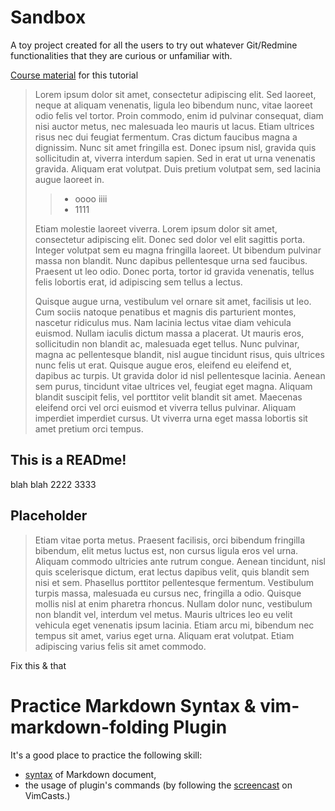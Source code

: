 # Sandbox

A toy project created for all the users to try out whatever Git/Redmine functionalities that they are curious or unfamiliar with.

[Course material][iHower:Git] for this tutorial

> Lorem ipsum dolor sit amet, consectetur adipiscing elit. Sed laoreet, neque at aliquam venenatis, ligula leo bibendum nunc, vitae laoreet odio felis vel tortor. Proin commodo, enim id pulvinar consequat, diam nisi auctor metus, nec malesuada leo mauris ut lacus. Etiam ultrices risus nec dui feugiat fermentum. Cras dictum faucibus magna a dignissim. Nunc sit amet fringilla est. Donec ipsum nisl, gravida quis sollicitudin at, viverra interdum sapien. Sed in erat ut urna venenatis gravida. Aliquam erat volutpat. Duis pretium volutpat sem, sed lacinia augue laoreet in.
>
> > * oooo iiii
> > * 1111
>
> Etiam molestie laoreet viverra. Lorem ipsum dolor sit amet, consectetur adipiscing elit. Donec sed dolor vel elit sagittis porta. Integer volutpat sem eu magna fringilla laoreet. Ut bibendum pulvinar massa non blandit. Nunc dapibus pellentesque urna sed faucibus. Praesent ut leo odio. Donec porta, tortor id gravida venenatis, tellus felis lobortis erat, id adipiscing sem tellus a lectus.
>
> Quisque augue urna, vestibulum vel ornare sit amet, facilisis ut leo. Cum sociis natoque penatibus et magnis dis parturient montes, nascetur ridiculus mus. Nam lacinia lectus vitae diam vehicula euismod. Nullam iaculis dictum massa a placerat. Ut mauris eros, sollicitudin non blandit ac, malesuada eget tellus. Nunc pulvinar, magna ac pellentesque blandit, nisl augue tincidunt risus, quis ultrices nunc felis ut erat. Quisque augue eros, eleifend eu eleifend et, dapibus ac turpis. Ut gravida dolor id nisl pellentesque lacinia. Aenean sem purus, tincidunt vitae ultrices vel, feugiat eget magna. Aliquam blandit suscipit felis, vel porttitor velit blandit sit amet. Maecenas eleifend orci vel orci euismod et viverra tellus pulvinar. Aliquam imperdiet imperdiet cursus. Ut viverra urna eget massa lobortis sit amet pretium orci tempus.

## This is a READme!

blah
blah
2222
3333

## Placeholder

> Etiam vitae porta metus. Praesent facilisis, orci bibendum fringilla bibendum, elit metus luctus est, non cursus ligula eros vel urna. Aliquam commodo ultricies ante rutrum congue. Aenean tincidunt, nisl quis scelerisque dictum, erat lectus dapibus velit, quis blandit sem nisi et sem. Phasellus porttitor pellentesque fermentum. Vestibulum turpis massa, malesuada eu cursus nec, fringilla a odio. Quisque mollis nisl at enim pharetra rhoncus. Nullam dolor nunc, vestibulum non blandit vel, interdum vel metus. Mauris ultrices leo eu velit vehicula eget venenatis ipsum lacinia. Etiam arcu mi, bibendum nec tempus sit amet, varius eget urna. Aliquam erat volutpat. Etiam adipiscing varius felis sit amet commodo.

Fix this & that
# Practice Markdown Syntax & vim-markdown-folding Plugin
It's a good place to practice the following skill:
* [syntax][Markdown-Syntax] of Markdown document, 
* the usage of plugin's commands (by following the [screencast][VimCast:vim-markdown-folding] on VimCasts.)

[iHower:Git]: http://ihower.tw/git (Git tutorial from ihower)
[Markdown-Syntax]: http://markdown.tw (Markdown syntax)
[VimCast:vim-markdown-folding]: http://vimcasts.org/episodes/how-to-fold/ (How to fold)
